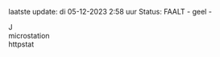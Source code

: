 laatste update: 
di 05-12-2023  2:58   uur 
Status: FAALT - geel - 
<div class="service R">J</div><div class="service Y">microstation</div><div class="service G">httpstat</div>